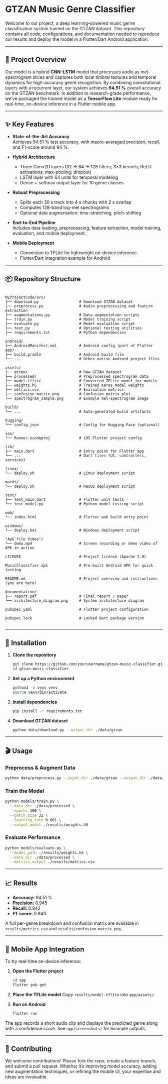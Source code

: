 # GTZAN Music Genre Classifier

Welcome to our project, a deep learning–powered music genre classification system trained on the GTZAN dataset. This repository contains all code, configurations, and documentation needed to reproduce our results and deploy the model in a Flutter/Dart Android application.

---

## 🚀 Project Overview

Our model is a hybrid **CNN–LSTM** model that processes audio as mel-spectrogram slices and captures both local timbral textures and temporal dynamics for high-accuracy genre recognition. By combining convolutional layers with a recurrent layer, our system achieves **94.51 %** overall accuracy on the GTZAN benchmark. In addition to research-grade performance, we’ve packaged the trained model as a **TensorFlow Lite** module ready for real-time, on-device inference in a Flutter mobile app.

---

## ✨ Key Features

- **State-of-the-Art Accuracy**  
  Achieves 94.51 % test accuracy, with macro-averaged precision, recall, and F1-score around 94 %.

- **Hybrid Architecture**  
  - Three Conv2D layers (32 → 64 → 128 filters; 3×3 kernels; ReLU activations; max-pooling; dropout)  
  - LSTM layer with 64 units for temporal modeling  
  - Dense + softmax output layer for 10 genre classes

- **Robust Preprocessing**  
  - Splits each 30 s track into 4 s chunks with 2 s overlap  
  - Computes 128-band log-mel spectrograms  
  - Optional data augmentation: time-stretching, pitch-shifting

- **End-to-End Pipeline**  
  Includes data loading, preprocessing, feature extraction, model training, evaluation, and mobile deployment.

- **Mobile Deployment**  
  - Conversion to TFLite for lightweight on-device inference  
  - Flutter/Dart integration example for Android

---

## 📦 Repository Structure

```

MLProjectCode/src/         
├── download.py                  # Download GTZAN dataset
├── preprocess.py                # Audio preprocessing and feature extraction
├── augmentations.py             # Data augmentation scripts
├── train.py                     # Model training script
├── evaluate.py                  # Model evaluation script
├── test.py                      # Optional testing utilities
├── requirements.txt             # Python dependencies

android/                        
├── AndroidManifest.xml          # Android config (part of Flutter app)
├── build.gradle                 # Android build file
└── ...                          # Other native Android project files

assets/                         
├── gtzan/                       # Raw GTZAN dataset
├── processed/                   # Preprocessed spectrogram data
├── model.tflite                 # Converted TFLite model for mobile
├── weights.h5                   # Trained Keras model weights
├── metrics.csv                  # Evaluation metrics
├── confusion_matrix.png         # Confusion matrix plot
└── spectrogram_sample.png       # Example mel-spectrogram image

build/                          
└── ...                          # Auto-generated build artifacts

hugging/                        
└── config.json                  # Config for Hugging Face (optional)

ios/                            
└── Runner.xcodeproj             # iOS Flutter project config

lib/                            
├── main.dart                    # Entry point for Flutter app
└── ...                          # Dart files (UI, controllers, services)

linux/                          
└── deploy.sh                    # Linux deployment script

macos/                          
└── deploy.sh                    # macOS deployment script

test/                           
├── test_main.dart               # Flutter unit tests
└── test_model.py                # Python model testing script

web/                            
└── index.html                   # Flutter web build entry point

windows/                        
└── deploy.bat                   # Windows deployment script

"Apk file Video"/               
└── demo.mp4                     # Screen recording or demo video of APK in action

LICENSE                          # Project license (Apache 2.0)

MusicClassifier.apk              # Pre-built Android APK for quick testing

README.md                        # Project overview and instructions (you are here)

documentation/                  
├── report.pdf                   # Final report / paper
└── architecture_diagram.png     # System architecture diagram

pubspec.yaml                     # Flutter project configuration

pubspec.lock                     # Locked Dart package version


````

---

## 🔧 Installation

1. **Clone the repository**  
   ```bash
   git clone https://github.com/yourusername/gtzan-music-classifier.git
   cd gtzan-music-classifier

2. **Set up a Python environment**

   ```bash
   python3 -m venv venv
   source venv/bin/activate

3. **Install dependencies**

   ```bash
   pip install -r requirements.txt

4. **Download GTZAN dataset**

   ```bash
   python data/download.py --output_dir ./data/gtzan
   ```

---

## 🎬 Usage

### Preprocess & Augment Data

```bash
python data/preprocess.py --input_dir ./data/gtzan --output_dir ./data/processed
```

### Train the Model

```bash
python models/train.py \
  --data_dir ./data/processed \
  --epochs 100 \
  --batch_size 32 \
  --learning_rate 0.001 \
  --output_model ./results/weights.h5
```

### Evaluate Performance

```bash
python models/evaluate.py \
  --model_path ./results/weights.h5 \
  --data_dir ./data/processed \
  --metrics_output ./results/metrics.csv
```

---

## 📈 Results

* **Accuracy:** 94.51 %
* **Precision:** 0.945
* **Recall:** 0.942
* **F1-score:** 0.943

A full per-genre breakdown and confusion matrix are available in `results/metrics.csv` and `results/confusion_matrix.png`.

---

## 📱 Mobile App Integration

To try real-time on-device inference:

1. **Open the Flutter project**

   ```bash
   cd app
   flutter pub get
   ```

2. **Place the TFLite model**
   Copy `results/model.tflite` into `app/assets/`.

3. **Run on Android**

   ```bash
   flutter run
   ```

The app records a short audio clip and displays the predicted genre along with a confidence score. See `app/screenshots/` for example outputs.

---

## 🤝 Contributing

We welcome contributions! Please fork the repo, create a feature branch, and submit a pull request. Whether it’s improving model accuracy, adding new augmentation techniques, or refining the mobile UI, your expertise and ideas are invaluable.
